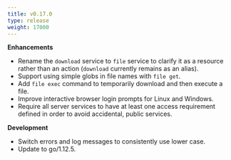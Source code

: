 ```yaml
---
title: v0.17.0
type: release
weight: 17000
---
```


**Enhancements**

 * Rename the `download` service to `file` service to clarify it as a resource rather than an action (`download` currently remains as an alias).
 * Support using simple globs in file names with `file get`.
 * Add `file exec` command to temporarily download and then execute a file.
 * Improve interactive browser login prompts for Linux and Windows.
 * Require all server services to have at least one access requirement defined in order to avoid accidental, public services.

**Development**

 * Switch errors and log messages to consistently use lower case.
 * Update to go/1.12.5.
